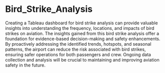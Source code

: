 # Bird_Strike_Analysis
Creating a Tableau dashboard for bird strike analysis can provide valuable insights into understanding the frequency, locations, and impacts of bird strikes on aviation. 
The insights gained from this bird strike analysis offer a foundation for evidence-based decision-making and safety enhancements.
By proactively addressing the identified trends, hotspots, and seasonal patterns, the airport can reduce the risk associated with bird strikes, ensuring safer operations for both passengers and crew.
Ongoing data collection and analysis will be crucial to maintaining and improving aviation safety in the future.
